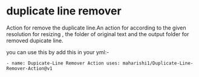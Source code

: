 # duplicate line remover

Action for remove the duplicate line.An action for  according to the given resolution for resizing , the folder of original text and the output folder for removed dupicate line.

you can use this by add this in your yml:-

`- name: Dupicate-Line Remover Action
  uses: maharishi1/Duplicate-Line-Remover-Action@v1`

